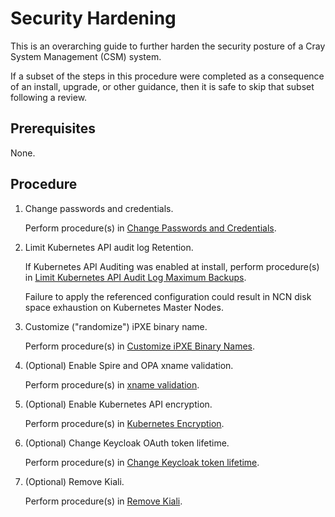 # Security Hardening

This is an overarching guide to further harden the security posture of a Cray System Management (CSM) system.

If a subset of the steps in this procedure were completed as a consequence of an install, upgrade, or other guidance, then it is safe to skip that subset following a review.

## Prerequisites

None.

## Procedure

1. Change passwords and credentials.

   Perform procedure(s) in [Change Passwords and Credentials](Change_Passwords_and_Credentials.md).

2. Limit Kubernetes API audit log Retention.

   If Kubernetes API Auditing was enabled at install, perform procedure(s) in [Limit Kubernetes API Audit Log Maximum Backups](../kubernetes/Limit_Kubernetes_API_Audit_Log_Maxbackups.md).

   Failure to apply the referenced configuration could result in NCN disk space exhaustion on Kubernetes Master Nodes.

3. Customize ("randomize") iPXE binary name.

   Perform procedure(s) in [Customize iPXE Binary Names](../boot_orchestration/Customize_iPXE_Binary_Names.md).

4. (Optional) Enable Spire and OPA xname validation.

    Perform procedure(s) in [xname validation](../spire/xname_validation.md).

5. (Optional) Enable Kubernetes API encryption.

    Perform procedure(s) in [Kubernetes Encryption](../kubernetes/encryption/README.md).

6. (Optional) Change Keycloak OAuth token lifetime.

   Perform procedure(s) in [Change Keycloak token lifetime](../security_and_authentication/Change_Keycloak_Token_Lifetime.md).

7. (Optional) Remove Kiali.

   Perform procedure(s) in [Remove Kiali](../system_management_health/Remove_Kiali.md).

